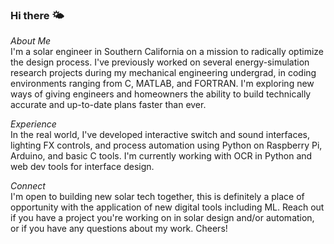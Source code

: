 ### Hi there 🌤️
*About Me*  
I'm a solar engineer in Southern California on a mission to radically optimize the design process. I've previously worked on several energy-simulation research projects during my mechanical engineering undergrad, in coding environments ranging from C, MATLAB, and FORTRAN. I'm exploring new ways of giving engineers and homeowners the ability to build technically accurate and up-to-date plans faster than ever.

*Experience*  
In the real world, I've developed interactive switch and sound interfaces, lighting FX controls, and process automation using Python on Raspberry Pi, Arduino, and basic C tools. I'm currently working with OCR in Python and web dev tools for interface design.  

*Connect*  
I'm open to building new solar tech together, this is definitely a place of opportunity with the application of new digital tools including ML. Reach out if you have a project you're working on in solar design and/or automation, or if you have any questions about my work. Cheers!  

<!--
**adrianmhood/adrianmhood** is a ✨ _special_ ✨ repository because its `README.md` (this file) appears on your GitHub profile.

-->
